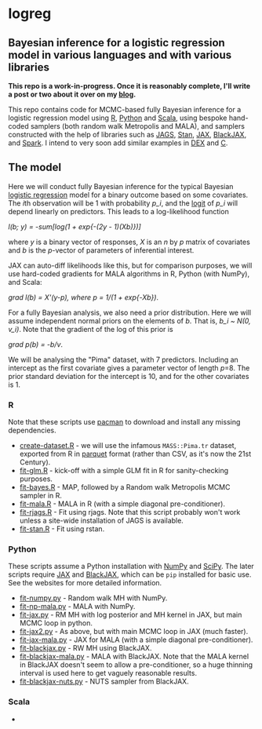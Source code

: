 # logreg

## Bayesian inference for a logistic regression model in various languages and with various libraries

**This repo is a work-in-progress. Once it is reasonably complete, I'll write a post or two about it over on my [blog](https://darrenjw.wordpress.com/).**

This repo contains code for MCMC-based fully Bayesian inference for a logistic regression model using [R](https://www.r-project.org/), [Python](https://www.python.org/) and [Scala](https://www.scala-lang.org/), using bespoke hand-coded samplers (both random walk Metropolis and MALA), and samplers constructed with the help of libraries such as [JAGS](https://sourceforge.net/projects/mcmc-jags/), [Stan](https://mc-stan.org/), [JAX](https://jax.readthedocs.io/), [BlackJAX](https://blackjax-devs.github.io/blackjax/), and [Spark](https://spark.apache.org/). I intend to very soon add similar examples in [DEX](https://github.com/google-research/dex-lang) and [C](https://en.wikipedia.org/wiki/C_(programming_language)).

## The model

Here we will conduct fully Bayesian inference for the typical Bayesian [logistic regression](https://en.wikipedia.org/wiki/Logistic_regression) model for a binary outcome based on some covariates. The *i*th observation will be 1 with probability *p_i*, and the [logit](https://en.wikipedia.org/wiki/Logit) of *p_i* will depend linearly on predictors. This leads to a log-likelihood function

*l(b; y) = -sum[log(1 + exp{-(2y - 1)(Xb)})]*

where *y* is a binary vector of responses, *X* is an *n* by *p* matrix of covariates and *b* is the *p*-vector of parameters of inferential interest.

JAX can auto-diff likelihoods like this, but for comparison purposes, we will use hard-coded gradients for MALA algorithms in R, Python (with NumPy), and Scala:

*grad l(b) = X'(y-p), where p = 1/(1 + exp{-Xb})*.

For a fully Bayesian analysis, we also need a prior distribution. Here we will assume independent normal priors on the elements of *b*. That is, *b_i ~ N(0, v_i)*. Note that the gradient of the log of this prior is

*grad p(b) = -b/v*.

We will be analysing the "Pima" dataset, with 7 predictors. Including an intercept as the first covariate gives a parameter vector of length *p*=8. The prior standard deviation for the intercept is 10, and for the other covariates is 1.

### R

Note that these scripts use [pacman](https://cran.r-project.org/web/packages/pacman/) to download and install any missing dependencies.

* [create-dataset.R](R/create-dataset.R) - we will use the infamous `MASS::Pima.tr` dataset, exported from R in [parquet](https://parquet.apache.org/) format (rather than CSV, as it's now the 21st Century).
* [fit-glm.R](R/fit-glm.R) - kick-off with a simple GLM fit in R for sanity-checking purposes.
* [fit-bayes.R](R/fit-bayes.R) - MAP, followed by a Random walk Metropolis MCMC sampler in R.
* [fit-mala.R](R/fit-mala.R) - MALA in R (with a simple diagonal pre-conditioner).
* [fit-rjags.R](R/fit-rjags.R) - Fit using rjags. Note that this script probably won't work unless a site-wide installation of JAGS is available. 
* [fit-stan.R](R/fit-rstan.R) - Fit using rstan.

### Python

These scripts assume a Python installation with [NumPy](https://numpy.org/) and [SciPy](https://scipy.org/). The later scripts require [JAX](https://jax.readthedocs.io/) and [BlackJAX](https://blackjax-devs.github.io/blackjax/), which can be `pip` installed for basic use. See the websites for more detailed information.

* [fit-numpy.py](Python/fit-numpy.py) - Random walk MH with NumPy.
* [fit-np-mala.py](Python/fit-np-mala.py) - MALA with NumPy.
* [fit-jax.py](Python/fit-jax.py) - RM MH with log posterior and MH kernel in JAX, but main MCMC loop in python.
* [fit-jax2.py](Python/fit-jax2.py) - As above, but with main MCMC loop in JAX (much faster).
* [fit-jax-mala.py](Python/fit-jax-mala.py) - JAX for MALA (with a simple diagonal pre-conditioner).
* [fit-blackjax.py](Python/fit-blackjax.py) - RW MH using BlackJAX.
* [fit-blackjax-mala.py](Python/fit-blackjax-mala.py) - MALA with BlackJAX. Note that the MALA kernel in BlackJAX doesn't seem to allow a pre-conditioner, so a huge thinning interval is used here to get vaguely reasonable results.
* [fit-blackjax-nuts.py](Python/fit-blackjax-nuts.py) - NUTS sampler from BlackJAX.

### Scala

* 

